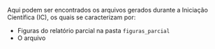 Aqui podem ser encontrados os arquivos gerados durante a Iniciação Científica (IC), os quais se caracterizam por:

  * Figuras do relatório parcial na pasta `figuras_parcial`
  * O arquivo
